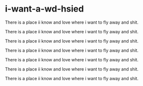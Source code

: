 # i-want-a-wd-hsied



There is a place ii know and love where i want to fly away and shit.

There is a place ii know and love where i want to fly away and shit.

There is a place ii know and love where i want to fly away and shit.

There is a place ii know and love where i want to fly away and shit.

There is a place ii know and love where i want to fly away and shit.

There is a place ii know and love where i want to fly away and shit.

There is a place ii know and love where i want to fly away and shit.
